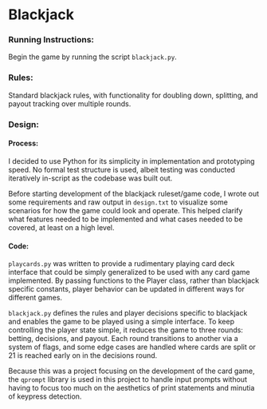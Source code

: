 # Blackjack

### Running Instructions:
Begin the game by running the script `blackjack.py`.

### Rules:
Standard blackjack rules, with functionality for doubling down, splitting, and payout tracking over multiple rounds.

### Design:

#### Process:
I decided to use Python for its simplicity in implementation and prototyping speed. No formal test structure is used, albeit testing was conducted iteratively in-script as the codebase was built out. 

Before starting development of the blackjack ruleset/game code, I wrote out some requirements and raw output in `design.txt` to visualize some scenarios for how the game could look and operate. This helped clarify what features needed to be implemented and what cases needed to be covered, at least on a high level.

#### Code:
`playcards.py` was written to provide a rudimentary playing card deck interface that could be simply generalized to be used with any card game implemented. By passing functions to the Player class, rather than blackjack specific constants, player behavior can be updated in different ways for different games.

`blackjack.py` defines the rules and player decisions specific to blackjack and enables the game to be played using a simple interface. To keep controlling the player state simple, it reduces the game to three rounds: betting, decisions, and payout. Each round transitions to another via a system of flags, and some edge cases are handled where cards are split or 21 is reached early on in the decisions round. 

Because this was a project focusing on the development of the card game, the `qprompt` library is used in this project to handle input prompts without having to focus too much on the aesthetics of print statements and minutia of keypress detection.
